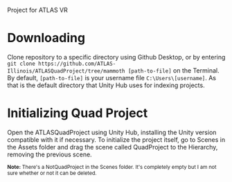 Project for ATLAS VR

# Downloading
Clone repository to a specific directory using Github Desktop, or by entering `git clone https://github.com/ATLAS-Illinois/ATLASQuadProject/tree/mammoth [path-to-file]` on the Terminal. By default, `[path-to-file]` is your username file `C:\Users\[username]`. As that is the default directory that Unity Hub uses for indexing projects.

# Initializing Quad Project
Open the ATLASQuadProject using Unity Hub, installing the Unity version compatible with it if necessary. To initialize the project itself, go to Scenes in the Assets folder and drag the scene called QuadProject to the Hierarchy, removing the previous scene. 

<sub> **Note:** There's a NotQuadProject in the Scenes folder. It's completely empty but I am not sure whether or not it can be deleted. </sub>
